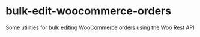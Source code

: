 # bulk-edit-woocommerce-orders
Some utilities for bulk editing WooCommerce orders using the Woo Rest API
